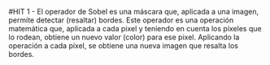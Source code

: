 #HIT 1 - El operador de Sobel es una máscara que, aplicada a una imagen,
permite detectar (resaltar) bordes. Este operador es una operación matemática que,
aplicada a cada pixel y teniendo en cuenta los píxeles que lo rodean, obtiene un
nuevo valor (color) para ese pixel. Aplicando la operación a cada píxel, se obtiene
una nueva imagen que resalta los bordes.